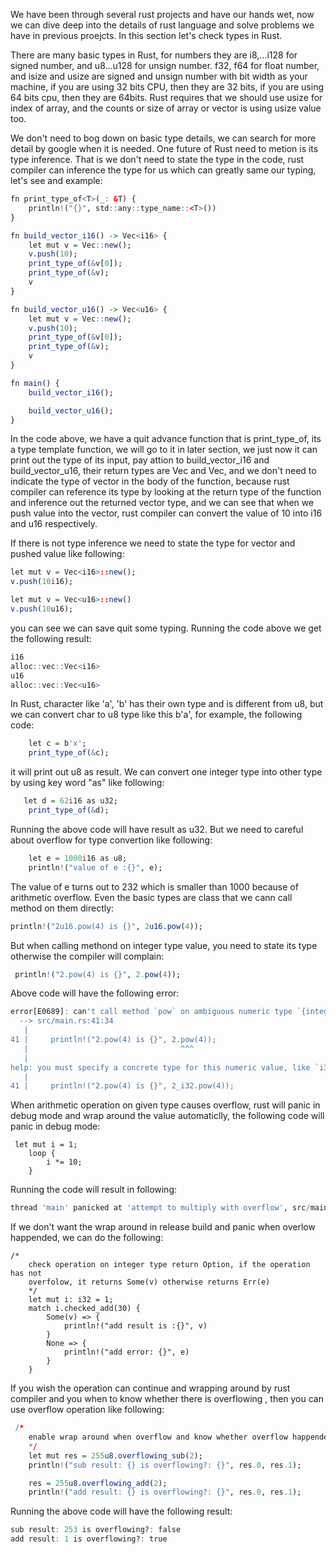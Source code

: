 We have been through several rust projects and have our hands wet, now we can dive deep into the details of rust language and solve problems we have in previous 
proejcts. In this section let's check types in Rust.

There are many basic types in Rust, for numbers they are i8,...i128 for signed number, and u8...u128 for unsign number. f32, f64 for float number, and isize and usize
are signed and unsign number with bit width as your machine, if you are using 32 bits CPU, then they are 32 bits, if you are using 64 bits cpu, then they are 64bits.
Rust requires that we should use usize for index of array, and the counts or size of array or vector is using usize value too.

We don't need to bog down on basic type details, we can search for more detail by google when it is needed. One future of Rust need  to metion is its type inference.
That is we don't need to state the type in the code, rust compiler can inference the type for us which can greatly same our typing, let's see and example:
```r
fn print_type_of<T>(_: &T) {
    println!("{}", std::any::type_name::<T>())
}

fn build_vector_i16() -> Vec<i16> {
    let mut v = Vec::new();
    v.push(10);
    print_type_of(&v[0]);
    print_type_of(&v);
    v
}

fn build_vector_u16() -> Vec<u16> {
    let mut v = Vec::new();
    v.push(10);
    print_type_of(&v[0]);
    print_type_of(&v);
    v
}

fn main() {
    build_vector_i16();

    build_vector_u16();
}

```
In the code above, we have a quit advance function that is print_type_of, its a type template function, we will go to it in later section, we just now it can print
out the type of its input, pay attion to build_vector_i16 and build_vector_u16, their return types are Vec<i16> and Vec<u16>, and we don't need to indicate the type
of vector in the body of the function, because rust compiler can reference its type by looking at the return type of the function and inference out the returned 
vector type, and we can see that when we push value into the vector, rust compiler can convert the value of 10 into i16 and u16 respectively.

If there is not type inference we need to state the type for vector and pushed value like following:
```r
let mut v = Vec<i16>::new();
v.push(10i16);

let mut v = Vec<u16>::new()
v.push(10u16);
```

you can see we can save quit some typing. Running the code above we get the following result:
```r
i16
alloc::vec::Vec<i16>
u16
alloc::vec::Vec<u16>
```

In Rust, character like 'a', 'b' has their own type and is different from u8, but we can convert char to u8 type like this b'a', for example, the following code:
```r
    let c = b'x';
    print_type_of(&c);
```
it will print out u8 as result. We can convert one integer type into other type by using key word "as" like following:
```r
   let d = 62i16 as u32;
    print_type_of(&d);
```
Running the above code will have result as u32. But we need to careful about overflow for type convertion like following:
```r
    let e = 1000i16 as u8;
    println!("value of e :{}", e);
```
The value of e turns out to 232 which is smaller than 1000 because of arithmetic overflow. Even the basic types are class that we cann call method on them directly:
```r
println!("2u16.pow(4) is {}", 2u16.pow(4));
```
But when calling methond on integer type value, you need to state its type otherwise the compiler will complain:
```r
 println!("2.pow(4) is {}", 2.pow(4));
```
Above code will have the following error:
```r
error[E0689]: can't call method `pow` on ambiguous numeric type `{integer}`
  --> src/main.rs:41:34
   |
41 |     println!("2.pow(4) is {}", 2.pow(4));
   |                                  ^^^
   |
help: you must specify a concrete type for this numeric value, like `i32`
   |
41 |     println!("2.pow(4) is {}", 2_i32.pow(4));
```
When arithmetic operation on given type causes overflow, rust will panic in debug mode and wrap around the value automaticlly, the following code will panic in debug
mode:
```
 let mut i = 1;
    loop {
        i *= 10;
    }
```
Running the code will result in following:
```r
thread 'main' panicked at 'attempt to multiply with overflow', src/main.rs:46:9
```
If we don't want the wrap around in release build and panic when overlow happended, we can do the following:
```
/*
    check operation on integer type return Option, if the operation has not
    overfolow, it returns Some(v) otherwise returns Err(e)
    */
    let mut i: i32 = 1;
    match i.checked_add(30) {
        Some(v) => {
            println!("add result is :{}", v)
        }
        None => {
            println!("add error: {}", e)
        }
    }
```
If you wish the operation can continue and wrapping around by rust compiler and you when to know whether there is overflowing , then you can use overflow operation
like following:
```r
 /*
    enable wrap around when overflow and know whether overflow happended
    */
    let mut res = 255u8.overflowing_sub(2);
    println!("sub result: {} is overflowing?: {}", res.0, res.1);

    res = 255u8.overflowing_add(2);
    println!("add result: {} is overflowing?: {}", res.0, res.1);
```
Running the above code will have the following result:
```r
sub result: 253 is overflowing?: false
add result: 1 is overflowing?: true
```
